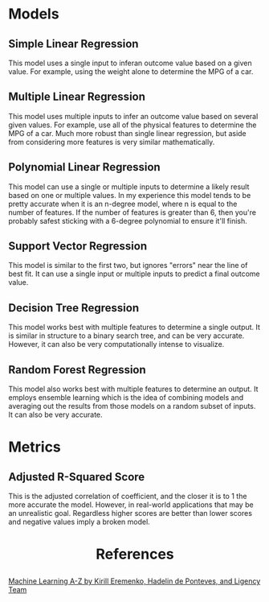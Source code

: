 # Models
## Simple Linear Regression
This model uses a single input to inferan outcome value based on a given value. For example, using the weight alone to determine the MPG of a car.
## Multiple Linear Regression
This model uses multiple inputs to infer an outcome value based on several given values. For example, use all of the physical features to determine the MPG of a car. Much more robust than single linear regression, but aside from considering more features is very similar mathematically.
## Polynomial Linear Regression
This model can use a single or multiple inputs to determine a likely result based on one or multiple values. In my experience this model tends to be pretty accurate when it is an n-degree model, where n is equal to the number of features. If the number of features is greater than 6, then you're probably safest sticking with a 6-degree polynomial to ensure it'll finish.
## Support Vector Regression
This model is similar to the first two, but ignores "errors" near the line of best fit. It can use a single input or multiple inputs to predict a final outcome value. 
## Decision Tree Regression
This model works best with multiple features to determine a single output. It is similar in structure to a binary search tree, and can be very accurate. However, it can also be very computationally intense to visualize.
## Random Forest Regression
This model also works best with multiple features to determine an output. It employs ensemble learning which is the idea of combining models and averaging out the results from those models on a random subset of inputs. It can also be very accurate.
# Metrics
## Adjusted R-Squared Score
This is the adjusted correlation of coefficient, and the closer it is to 1 the more accurate the model. However, in real-world applications that may be an unrealistic goal. Regardless higher scores are better than lower scores and negative values imply a broken model.

# <p align=center>References</p>

[Machine Learning A-Z by Kirill Eremenko, Hadelin de Ponteves, and Ligency Team](https://www.udemy.com/course/machinelearning/learn/lecture/19596438?start=1#overview)
